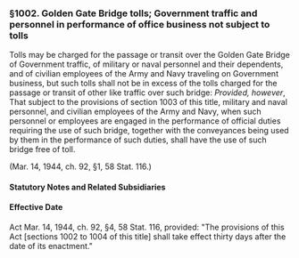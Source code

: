 ### §1002. Golden Gate Bridge tolls; Government traffic and personnel in performance of office business not subject to tolls ###

Tolls may be charged for the passage or transit over the Golden Gate Bridge of Government traffic, of military or naval personnel and their dependents, and of civilian employees of the Army and Navy traveling on Government business, but such tolls shall not be in excess of the tolls charged for the passage or transit of other like traffic over such bridge: *Provided, however*, That subject to the provisions of section 1003 of this title, military and naval personnel, and civilian employees of the Army and Navy, when such personnel or employees are engaged in the performance of official duties requiring the use of such bridge, together with the conveyances being used by them in the performance of such duties, shall have the use of such bridge free of toll.

(Mar. 14, 1944, ch. 92, §1, 58 Stat. 116.)

#### **Statutory Notes and Related Subsidiaries** ####

#### Effective Date ####

Act Mar. 14, 1944, ch. 92, §4, 58 Stat. 116, provided: "The provisions of this Act [sections 1002 to 1004 of this title] shall take effect thirty days after the date of its enactment."